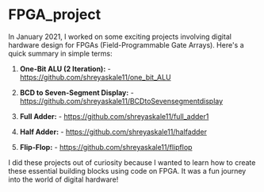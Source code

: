 # FPGA_project

In January 2021, I worked on some exciting projects involving digital hardware design for FPGAs (Field-Programmable Gate Arrays). Here's a quick summary in simple terms:

1. **One-Bit ALU (2 Iteration):** - https://github.com/shreyaskale11/one_bit_ALU

2. **BCD to Seven-Segment Display:** - https://github.com/shreyaskale11/BCDtoSevensegmentdisplay 

3. **Full Adder:** - https://github.com/shreyaskale11/full_adder1

4. **Half Adder:** - https://github.com/shreyaskale11/halfadder 

5. **Flip-Flop:** - https://github.com/shreyaskale11/flipflop 

I did these projects out of curiosity because I wanted to learn how to create these essential building blocks using code on FPGA. It was a fun journey into the world of digital hardware!




